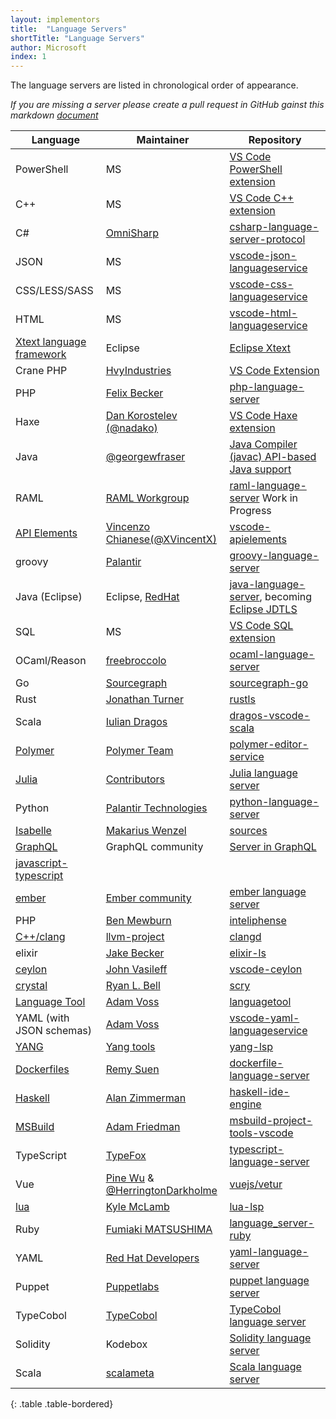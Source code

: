```yaml
---
layout: implementors
title:  "Language Servers"
shortTitle: "Language Servers"
author: Microsoft
index: 1
---
```


The language servers are listed in chronological order of appearance.

*If you are missing a server please create a pull request in GitHub gainst this markdown [document](https://github.com/Microsoft/language-server-protocol/blob/gh-pages/_implementors/servers.md)*

| Language | Maintainer | Repository |
|------|--------|----------|
| PowerShell | MS |  [VS Code PowerShell extension](https://marketplace.visualstudio.com/items?itemName=ms-vscode.PowerShell) |
| C++ | MS |  [VS Code C++ extension](https://marketplace.visualstudio.com/items?itemName=ms-vscode.cpptools) |
| C# | [OmniSharp](http://www.omnisharp.net/) | [csharp-language-server-protocol](https://github.com/OmniSharp/omnisharp-node-client) |
| JSON | MS | [vscode-json-languageservice](https://github.com/Microsoft/vscode-json-languageservice)|
| CSS/LESS/SASS | MS | [vscode-css-languageservice](https://github.com/Microsoft/vscode-css-languageservice)|
| HTML | MS | [vscode-html-languageservice](https://github.com/Microsoft/vscode-html-languageservice)|
| [Xtext language framework](https://www.eclipse.org/Xtext/) | Eclipse | [Eclipse Xtext](https://github.com/eclipse/xtext-core/blob/master/org.eclipse.xtext.ide/src/org/eclipse/xtext/ide/server/LanguageServerImpl.xtend)|
| Crane PHP| [HvyIndustries](https://github.com/HvyIndustries) | [VS Code Extension](https://marketplace.visualstudio.com/items?itemName=HvyIndustries.crane)|
| PHP | [Felix Becker](https://github.com/felixfbecker) | [php-language-server](https://github.com/felixfbecker/php-language-server)|
| Haxe | [Dan Korostelev (@nadako)](https://github.com/nadako) | [VS Code Haxe extension](https://github.com/vshaxe/haxe-languageserver)|
| Java | [@georgewfraser](https://github.com/georgewfraser) | [Java Compiler (javac) API-based Java support](https://github.com/georgewfraser/vscode-javac)|
| RAML | [RAML Workgroup](http://raml.org/about/workgroup) | [raml-language-server](https://github.com/raml-org/raml-language-server) Work in Progress |
| [API Elements](http://api-elements.readthedocs.io/en/latest/) | [Vincenzo Chianese(@XVincentX)](https://github.com/XVincentX) | [vscode-apielements](https://github.com/XVincentX/vscode-apielements) |
| groovy | [Palantir](https://github.com/palantir) | [groovy-language-server](https://github.com/palantir/groovy-language-server/)|
| Java (Eclipse)| Eclipse, [RedHat](http://developers.redhat.com/blog/2016/08/01/a-week-of-hacking-the-java-language-server/) | [java-language-server](https://github.com/gorkem/java-language-server), becoming [Eclipse JDTLS](https://projects.eclipse.org/projects/eclipse.jdt.jdtls)|
| SQL | MS | [VS Code SQL extension](https://github.com/Microsoft/vscode-mssql/tree/dev/src/languageservice ) |
|OCaml/Reason| [freebroccolo](https://github.com/freebroccolo) | [ocaml-language-server](https://github.com/freebroccolo/ocaml-language-server)|
|Go| [Sourcegraph](https://sourcegraph.com/) | [sourcegraph-go](https://github.com/sourcegraph/go-langserver)|
|Rust| [Jonathan Turner](https://github.com/jonathandturner) | [rustls](https://github.com/jonathandturner/rustls)|
|Scala| [Iulian Dragos](https://github.com/dragos) | [dragos-vscode-scala](https://github.com/dragos/dragos-vscode-scala)|
|[Polymer](https://www.polymer-project.org)| [Polymer Team](https://github.com/Polymer) | [polymer-editor-service](https://github.com/Polymer/polymer-editor-service)|
|[Julia](http://julialang.org/)| [Contributors](https://github.com/JuliaEditorSupport/LanguageServer.jl/graphs/contributors) | [Julia language server](https://github.com/JuliaEditorSupport/LanguageServer.jl)|
|Python| [Palantir Technologies](https://github.com/palantir) | [python-language-server](https://github.com/palantir/python-language-server)|
|[Isabelle](https://www.cl.cam.ac.uk/research/hvg/Isabelle/) | [Makarius Wenzel](https://github.com/makarius) | [sources](https://bitbucket.org/makarius/isabelle/src/09b872c58c32/src/Tools/VSCode)|
|[GraphQL](http://graphql.org/) | GraphQL community | [Server in GraphQL](https://github.com/graphql/graphql-language-service)|
[javascript-typescript](https://github.com/sourcegraph/javascript-typescript-langserver)|
|[ember](https://ember-cli.com/) | [Ember community](https://github.com/emberwatch) | [ember language server](https://github.com/emberwatch/ember-language-server)|
|PHP | [Ben Mewburn](https://github.com/bmewburn) | [inteliphense](https://github.com/bmewburn/intelephense)|
|[C++/clang](https://clang.llvm.org/extra/clangd.html)| [llvm-project](http://llvm.org/viewvc/llvm-project/) | [clangd](http://llvm.org/viewvc/llvm-project/clang-tools-extra/trunk/clangd/)|
|elixir| [Jake Becker](https://github.com/JakeBecker) | [elixir-ls](https://github.com/JakeBecker/elixir-ls)|
|[ceylon](https://ceylon-lang.org/)| [John Vasileff](https://github.com/jvasileff) | [vscode-ceylon](https://github.com/jvasileff/vscode-ceylon)|
|[crystal](https://crystal-lang.org/)| [Ryan L. Bell](https://github.com/kofno) | [scry](https://github.com/kofno/scry)|
|[Language Tool](https://languagetool.org/)| [Adam Voss](https://github.com/adamvoss) | [languagetool](https://github.com/adamvoss/languagetool-languageserver)|
|YAML (with JSON schemas)| [Adam Voss](https://github.com/adamvoss) | [vscode-yaml-languageservice](https://github.com/adamvoss/vscode-yaml-languageservice)|
|[YANG](https://tools.ietf.org/html/rfc7950)| [Yang tools](https://github.com/yang-tools) | [yang-lsp](https://github.com/yang-tools/yang-lsp)|
|[Dockerfiles](https://docs.docker.com/engine/reference/builder/)| [Remy Suen](https://github.com/rcjsuen) | [dockerfile-language-server](https://github.com/rcjsuen/dockerfile-language-server-nodejs)|
|[Haskell](https://docs.docker.com/engine/reference/builder/)| [Alan Zimmerman](https://github.com/alanz) | [haskell-ide-engine](https://github.com/haskell/haskell-ide-engine)|
|[MSBuild](https://github.com/Microsoft/msbuild)| [Adam Friedman](https://github.com/tintoy) | [msbuild-project-tools-vscode](https://github.com/tintoy/msbuild-project-tools-vscode)|
|TypeScript|[TypeFox](typefox.io)| [typescript-language-server](https://github.com/theia-ide/typescript-language-server)|
|Vue| [Pine Wu](https://github.com/octref) & [@HerringtonDarkholme](https://github.com/HerringtonDarkholme) | [vuejs/vetur](https://github.com/vuejs/vetur)
|[lua](http://www.lua.org/)| [Kyle McLamb](https://github.com/Alloyed) | [lua-lsp](https://github.com/Alloyed/lua-lsp)|
|Ruby| [Fumiaki MATSUSHIMA](https://github.com/mtsmfm) | [language_server-ruby](https://github.com/mtsmfm/language_server-ruby)|
|YAML| [Red Hat Developers](https://github.com/redhat-developer) | [yaml-language-server](https://github.com/redhat-developer/yaml-language-server)|
|Puppet| [Puppetlabs](https://github.com/jpogran) | [puppet language server](https://github.com/jpogran/puppet-vscode/tree/master/server)|
|TypeCobol| [TypeCobol](https://github.com/TypeCobolTeam) | [TypeCobol language server](https://github.com/TypeCobolTeam/TypeCobol/tree/master/TypeCobol.LanguageServer)|
|Solidity|Kodebox| [Solidity language server](https://github.com/CodeChain-io/solidity-language-server)|
|Scala|[scalameta](https://github.com/scalameta)| [Scala language server](https://github.com/scalameta/language-server)|
{: .table .table-bordered}
